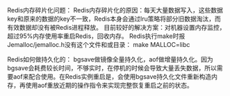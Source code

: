 Redis内存碎片化问题：
	Redis内存碎片化的原因：每天大量数据写入，这些数据key和原来的数据的key不一致，Redis本身会通过lru策略将部分旧数据淘汰，而有效数据却没有被Redis进程释放。
	目前较好的解决方案：对机器设置内存监控，超过95%内存使用率重启Redis，回收内存。
Redis执行make时报Jemalloc/jemalloc.h没有这个文件和或目录：
	make MALLOC=libc

Redis如何做持久化的：
	bgsave做镜像全量持久化，aof做增量持久化。因为bgsave会耗费较长时间，不够实时，在停机的时候会导致大量丢失数据，所以需要aof来配合使用。在Redis实例重启是，会使用bgsave持久化文件重新构造内存，再使用aof重放近期的操作指令来实现完整恢复重启之前的状态。